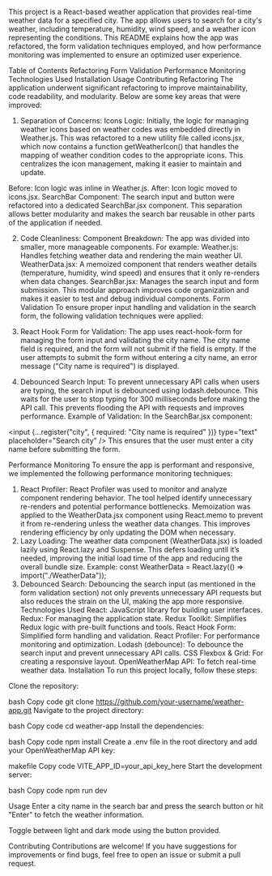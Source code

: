 This project is a React-based weather application that provides real-time weather data for a specified city. The app allows users to search for a city's weather, including temperature, humidity, wind speed, and a weather icon representing the conditions. This README explains how the app was refactored, the form validation techniques employed, and how performance monitoring was implemented to ensure an optimized user experience.

Table of Contents
Refactoring
Form Validation
Performance Monitoring
Technologies Used
Installation
Usage
Contributing
Refactoring
The application underwent significant refactoring to improve maintainability, code readability, and modularity. Below are some key areas that were improved:

1. Separation of Concerns:
Icons Logic: Initially, the logic for managing weather icons based on weather codes was embedded directly in Weather.js. This was refactored to a new utility file called icons.jsx, which now contains a function getWeatherIcon() that handles the mapping of weather condition codes to the appropriate icons. This centralizes the icon management, making it easier to maintain and update.

Before: Icon logic was inline in Weather.js.
After: Icon logic moved to icons.jsx.
SearchBar Component: The search input and button were refactored into a dedicated SearchBar.jsx component. This separation allows better modularity and makes the search bar reusable in other parts of the application if needed.

2. Code Cleanliness:
Component Breakdown: The app was divided into smaller, more manageable components. For example:
Weather.js: Handles fetching weather data and rendering the main weather UI.
WeatherData.jsx: A memoized component that renders weather details (temperature, humidity, wind speed) and ensures that it only re-renders when data changes.
SearchBar.jsx: Manages the search input and form submission.
This modular approach improves code organization and makes it easier to test and debug individual components.
Form Validation
To ensure proper input handling and validation in the search form, the following validation techniques were applied:

1. React Hook Form for Validation:
The app uses react-hook-form for managing the form input and validating the city name.
The city name field is required, and the form will not submit if the field is empty. If the user attempts to submit the form without entering a city name, an error message ("City name is required") is displayed.
2. Debounced Search Input:
To prevent unnecessary API calls when users are typing, the search input is debounced using lodash.debounce. This waits for the user to stop typing for 300 milliseconds before making the API call. This prevents flooding the API with requests and improves performance.
Example of Validation:
In the SearchBar.jsx component:

<input
  {...register("city", { required: "City name is required" })}
  type="text"
  placeholder="Search city"
/>
This ensures that the user must enter a city name before submitting the form.

Performance Monitoring
To ensure the app is performant and responsive, we implemented the following performance monitoring techniques:

1. React Profiler:
React Profiler was used to monitor and analyze component rendering behavior. The tool helped identify unnecessary re-renders and potential performance bottlenecks.
Memoization was applied to the WeatherData.jsx component using React.memo to prevent it from re-rendering unless the weather data changes. This improves rendering efficiency by only updating the DOM when necessary.
2. Lazy Loading:
The weather data component (WeatherData.jsx) is loaded lazily using React.lazy and Suspense. This defers loading until it’s needed, improving the initial load time of the app and reducing the overall bundle size.
Example:
const WeatherData = React.lazy(() => import("./WeatherData"));
3. Debounced Search:
Debouncing the search input (as mentioned in the form validation section) not only prevents unnecessary API requests but also reduces the strain on the UI, making the app more responsive.
Technologies Used
React: JavaScript library for building user interfaces.
Redux: For managing the application state.
Redux Toolkit: Simplifies Redux logic with pre-built functions and tools.
React Hook Form: Simplified form handling and validation.
React Profiler: For performance monitoring and optimization.
Lodash (debounce): To debounce the search input and prevent unnecessary API calls.
CSS Flexbox & Grid: For creating a responsive layout.
OpenWeatherMap API: To fetch real-time weather data.
Installation
To run this project locally, follow these steps:

Clone the repository:

bash
Copy code
git clone https://github.com/your-username/weather-app.git
Navigate to the project directory:

bash
Copy code
cd weather-app
Install the dependencies:

bash
Copy code
npm install
Create a .env file in the root directory and add your OpenWeatherMap API key:

makefile
Copy code
VITE_APP_ID=your_api_key_here
Start the development server:

bash
Copy code
npm run dev

Usage
Enter a city name in the search bar and press the search button or hit "Enter" to fetch the weather information.

Toggle between light and dark mode using the button provided.

Contributing
Contributions are welcome! If you have suggestions for improvements or find bugs, feel free to open an issue or submit a pull request.

